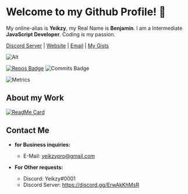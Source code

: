 # Welcome to my Github Profile! 👋

 My online-alias is **Yeikzy**, my Real Name is **Benjamin**. I am a Intermediate **JavaScript Developer**. Coding is my passion.

[Discord Server](https://discord.gg/ErwAkKhMsR) | [Website](https://yeikzy.github.io) | [Email](yeikzypro@gmail.com) | [My Gists](https://gist.github.com/Yeikzy)

![Alt](https://discord.c99.nl/widget/theme-4/582211583938134028.png)

[![Repos Badge](https://badges.pufler.dev/repos/Yeikzy)](https://badges.pufler.dev) ![Commits Badge](https://badges.pufler.dev/commits/monthly/Yeikzy)

![Metrics](https://metrics.lecoq.io/Yeikzy?template=classic&languages=1&isocalendar=1&people=1&achievements=1&isocalendar.duration=half-year&languages.limit=8&languages.threshold=0%25&languages.colors=github&languages.sections=most-used&languages.indepth=false&languages.analysis.timeout=15&languages.categories=markup%2C%20programming&languages.recent.categories=markup%2C%20programming&languages.recent.load=300&languages.recent.days=14&people.limit=24&people.identicons=false&people.identicons.hide=false&people.size=28&people.types=followers&people.shuffle=false&achievements.threshold=C&achievements.secrets=true&achievements.display=detailed&achievements.limit=0&config.timezone=Europe%2FParis)

## About my Work

 [![ReadMe Card](https://github-readme-stats.vercel.app/api/pin/?username=Yeikzy&repo=ArduinoRPC&theme=dark)](https://github.com/Yeikzy/ArduinoRPC)

## Contact Me

- **for Business inquiries:**
  - E-Mail: yeikzypro@gmail.com

- **For Other requests:**
	 - Discord: Yeikzy#0001
	 - Discord Server: https://discord.gg/ErwAkKhMsR
